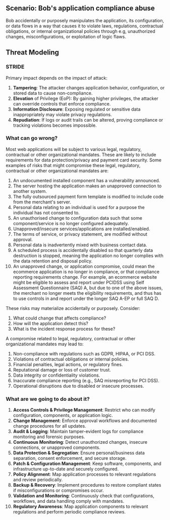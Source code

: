 ## Scenario: Bob's application compliance abuse

Bob accidentally or purposely manipulates the application, its configuration, or data flows in a way that causes it to violate laws, regulations, contractual obligations, or internal organizational policies through e.g, unauthorized changes, misconfigurations, or exploitation of logic flaws.

## Threat Modeling

### STRIDE

Primary impact depends on the impact of attack:

1. **Tampering**: The attacker changes application behavior, configuration, or stored data to cause non-compliance.
2. **Elevation** of Privilege (EoP): By gaining higher privileges, the attacker can override controls that enforce compliance.
3. **Information Disclosure**: Exposing regulated or sensitive data inappropriately may violate privacy regulations.
4. **Repudiation**: If logs or audit trails can be altered, proving compliance or tracking violations becomes impossible.

### What can go wrong?

Most web applications will be subject to various legal, regulatory, contractual or other organizational mandates. These are likely to include requirements for data protection/privacy and payment card security. Some examples of risks that might compromise these legal, regulatory, contractual or other organizational mandates are:

1. An undocumented installed component has a vulnerability announced.
2. The server hosting the application makes an unapproved connection to another system.
3. The fully outsourced payment form template is modified to include code from the merchant's server.
4. Personal data relating to an individual is used for a purpose the individual has not consented to.
5. An unauthorised change to configuration data such that some component/service is no longer configured adequately.
6. Unapproved/insecure services/applications are installed/enabled.
7. The terms of service, or privacy statement, are modified without approval.
8. Personal data is inadvertently mixed with business contact data.
9. A scheduled process is accidentally disabled so that quarterly data destruction is stopped, meaning the application no longer complies with the data retention and disposal policy.
10. An unapproved change, or application compromise, could mean the ecommerce application is no longer in compliance, or that compliance reporting requirements change. For example, an ecommerce website might be eligible to assess and report under PCIDSS using Self Assessment Questionnaire (SAQ) A, but due to one of the above issues, the merchant no longer meets the eligibility requirements, and thus has to use controls in and report under the longer SAQ A-EP or full SAQ D.

These risks may materialize accidentally or purposely. Consider:

1. What could change that affects compliance?
2. How will the application detect this?
3. What is the incident response process for these?

A compromise related to legal, regulatory, contractual or other organizational mandates may lead to:

1. Non-compliance with regulations such as GDPR, HIPAA, or PCI DSS.
2. Violations of contractual obligations or internal policies.
3. Financial penalties, legal actions, or regulatory fines.
4. Reputational damage or loss of customer trust.
5. Data integrity or confidentiality violations.
6. Inaccurate compliance reporting (e.g., SAQ misreporting for PCI DSS).
7. Operational disruptions due to disabled or insecure processes.

### What are we going to do about it?

1. **Access Controls & Privilege Management**: Restrict who can modify configuration, components, or application logic.
2. **Change Management**: Enforce approval workflows and documented change procedures for all updates.
3. **Audit & Logging**: Maintain tamper-evident logs for compliance monitoring and forensic purposes.
4. **Continuous Monitoring**: Detect unauthorized changes, insecure connections, or unapproved components.
5. **Data Protection & Segregation**: Ensure personal/business data separation, consent enforcement, and secure storage.
6. **Patch & Configuration Management**: Keep software, components, and infrastructure up-to-date and securely configured.
7. **Policy Alignment**: Map application processes to relevant regulations and review periodically.
8. **Backup & Recovery**: Implement procedures to restore compliant states if misconfigurations or compromises occur.
9. **Validation and Monitoring**: Continuously check that configurations, workflows, and data handling comply with mandates.
10. **Regulatory Awareness**: Map application components to relevant regulations and perform periodic compliance reviews.
